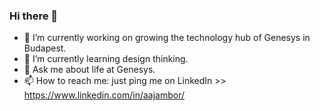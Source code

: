 ### Hi there 👋

- 🔭 I’m currently working on growing the technology hub of Genesys in Budapest.
- 🌱 I’m currently learning design thinking.
- 💬 Ask me about life at Genesys.
- 📫 How to reach me: just ping me on LinkedIn >> https://www.linkedin.com/in/aajambor/
